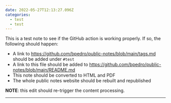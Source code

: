 ```yaml
---
date: 2022-05-27T12:13:27.096Z
categories:
  - test
  - test
---
```



This is a test note to see if the GitHub action is working properly. If so, the following should happen:

- A link to https://github.com/bpedro/public-notes/blob/main/tags.md should be added under `#test`
- A link to this file should be added to https://github.com/bpedro/public-notes/blob/main/README.md
- This note should be converted to HTML and PDF
- The whole public notes website should be rebuilt and republished

**NOTE**: this edit should re-trigger the content processing.

---
